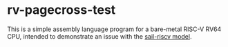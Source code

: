 # rv-pagecross-test

This is a simple assembly language program for a bare-metal RISC-V
RV64 CPU, intended to demonstrate an issue with the [sail-riscv
model](https://github.com/rems-project/sail-riscv).
